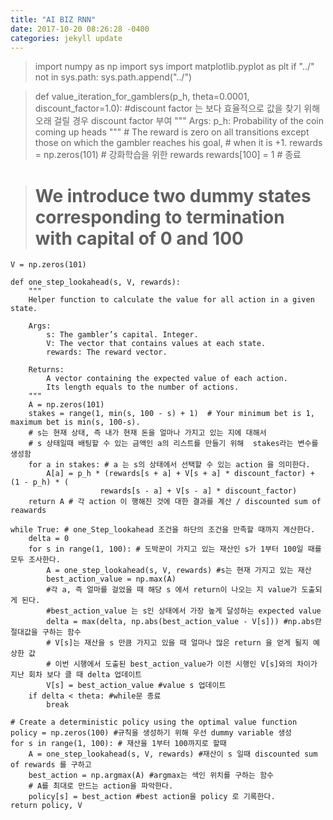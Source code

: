 ```yaml
---
title: "AI BIZ RNN"
date: 2017-10-20 08:26:28 -0400
categories: jekyll update
---
```


 
>import numpy as np
import sys
import matplotlib.pyplot as plt
if "../" not in sys.path:
  sys.path.append("../")

>def value_iteration_for_gamblers(p_h, theta=0.0001, discount_factor=1.0):
    #discount factor 는 보다 효율적으로 값을 찾기 위해 오래 걸릴 경우 discount factor 부여 
    """
    Args:
        p_h: Probability of the coin coming up heads
    """
    # The reward is zero on all transitions except those on which the gambler reaches his goal,
    # when it is +1.
    rewards = np.zeros(101) # 강화학습을 위한 rewards
    rewards[100] = 1 # 종료 

>    # We introduce two dummy states corresponding to termination with capital of 0 and 100
    V = np.zeros(101)

    def one_step_lookahead(s, V, rewards):
        """
        Helper function to calculate the value for all action in a given state.

        Args:
            s: The gambler’s capital. Integer.
            V: The vector that contains values at each state.
            rewards: The reward vector.

        Returns:
            A vector containing the expected value of each action.
            Its length equals to the number of actions.
        """
        A = np.zeros(101)
        stakes = range(1, min(s, 100 - s) + 1)  # Your minimum bet is 1, maximum bet is min(s, 100-s).
        # s는 현재 상태, 즉 내가 현재 돈을 얼마나 가지고 있는 지에 대해서 
        # s 상태일때 배팅할 수 있는 금액인 a의 리스트를 만들기 위해  stakes라는 변수를 생성함 
        for a in stakes: # a 는 s의 상태에서 선택할 수 있는 action 을 의미한다.   
            A[a] = p_h * (rewards[s + a] + V[s + a] * discount_factor) + (1 - p_h) * (
                        rewards[s - a] + V[s - a] * discount_factor)
        return A # 각 action 이 행해진 것에 대한 결과를 계산 / discounted sum of reawards 

    while True: # one_Step_lookahead 조건을 하단의 조건을 만족할 때까지 계산한다. 
        delta = 0
        for s in range(1, 100): # 도박꾼이 가지고 있는 재산인 s가 1부터 100일 때를 모두 조사한다. 
            A = one_step_lookahead(s, V, rewards) #s는 현재 가지고 있는 재산
            best_action_value = np.max(A) 
            #각 a, 즉 얼마를 걸었을 때 해당 s 에서 return이 나오는 지 value가 도출되게 된다. 
            #best_action_value 는 s인 상태에서 가장 높게 달성하는 expected value 
            delta = max(delta, np.abs(best_action_value - V[s])) #np.abs란 절대값을 구하는 함수 
            # V[s]는 재산을 s 만큼 가지고 있을 때 얼마나 많은 return 을 얻게 될지 예상한 값 
            # 이번 시행에서 도출된 best_action_value가 이전 시행인 V[s]와의 차이가 지난 회차 보다 클 때 delta 업데이트 
            V[s] = best_action_value #value s 업데이트 
        if delta < theta: #while문 종료 
            break

    # Create a deterministic policy using the optimal value function
    policy = np.zeros(100) #규칙을 생성하기 위해 우선 dummy variable 생성
    for s in range(1, 100): # 재산을 1부터 100까지로 할때 
        A = one_step_lookahead(s, V, rewards) #재산이 s 일때 discounted sum of rewards 를 구하고  
        best_action = np.argmax(A) #argmax는 색인 위치를 구하는 함수 
        # A를 최대로 만드는 action을 파악한다.  
        policy[s] = best_action #best action을 policy 로 기록한다.
    return policy, V
